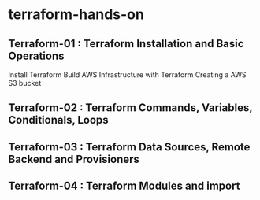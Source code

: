 # terraform-hands-on

## Terraform-01 : Terraform Installation and Basic Operations
Install Terraform
Build AWS Infrastructure with Terraform
Creating a AWS S3 bucket



## Terraform-02 : Terraform Commands, Variables, Conditionals, Loops

## Terraform-03 : Terraform Data Sources, Remote Backend and Provisioners

## Terraform-04 : Terraform Modules and import